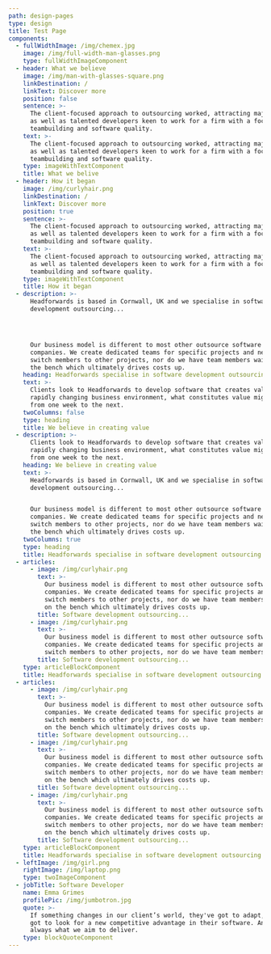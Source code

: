 ```yaml
---
path: design-pages
type: design
title: Test Page
components:
  - fullWidthImage: /img/chemex.jpg
    image: /img/full-width-man-glasses.png
    type: fullWidthImageComponent
  - header: What we believe
    image: /img/man-with-glasses-square.png
    linkDestination: /
    linkText: Discover more
    position: false
    sentence: >-
      The client-focused approach to outsourcing worked, attracting major brands
      as well as talented developers keen to work for a firm with a focus on
      teambuilding and software quality.
    text: >-
      The client-focused approach to outsourcing worked, attracting major brands
      as well as talented developers keen to work for a firm with a focus on
      teambuilding and software quality. 
    type: imageWithTextComponent
    title: What we belive
  - header: How it began
    image: /img/curlyhair.png
    linkDestination: /
    linkText: Discover more
    position: true
    sentence: >-
      The client-focused approach to outsourcing worked, attracting major brands
      as well as talented developers keen to work for a firm with a focus on
      teambuilding and software quality. 
    text: >-
      The client-focused approach to outsourcing worked, attracting major brands
      as well as talented developers keen to work for a firm with a focus on
      teambuilding and software quality. 
    type: imageWithTextComponent
    title: How it began
  - description: >-
      Headforwards is based in Cornwall, UK and we specialise in software
      development outsourcing...




      Our business model is different to most other outsource software
      companies. We create dedicated teams for specific projects and never
      switch members to other projects, nor do we have team members waiting on
      the bench which ultimately drives costs up.
    heading: Headforwards specialise in software development outsourcing...
    text: >-
      Clients look to Headforwards to develop software that creates value. In a
      rapidly changing business environment, what constitutes value might change
      from one week to the next.
    twoColumns: false
    type: heading
    title: We believe in creating value
  - description: >-
      Clients look to Headforwards to develop software that creates value. In a
      rapidly changing business environment, what constitutes value might change
      from one week to the next.
    heading: We believe in creating value
    text: >-
      Headforwards is based in Cornwall, UK and we specialise in software
      development outsourcing...


      Our business model is different to most other outsource software
      companies. We create dedicated teams for specific projects and never
      switch members to other projects, nor do we have team members waiting on
      the bench which ultimately drives costs up.
    twoColumns: true
    type: heading
    title: Headforwards specialise in software development outsourcing...
  - articles:
      - image: /img/curlyhair.png
        text: >-
          Our business model is different to most other outsource software
          companies. We create dedicated teams for specific projects and never
          switch members to other projects, nor do we have team members waiting
          on the bench which ultimately drives costs up.
        title: Software development outsourcing...
      - image: /img/curlyhair.png
        text: >-
          Our business model is different to most other outsource software
          companies. We create dedicated teams for specific projects and never
          switch members to other projects, nor do we have team members waiting.
        title: Software development outsourcing...
    type: articleBlockComponent
    title: Headforwards specialise in software development outsourcing...
  - articles:
      - image: /img/curlyhair.png
        text: >-
          Our business model is different to most other outsource software
          companies. We create dedicated teams for specific projects and never
          switch members to other projects, nor do we have team members waiting
          on the bench which ultimately drives costs up.
        title: Software development outsourcing...
      - image: /img/curlyhair.png
        text: >-
          Our business model is different to most other outsource software
          companies. We create dedicated teams for specific projects and never
          switch members to other projects, nor do we have team members waiting
          on the bench which ultimately drives costs up.
        title: Software development outsourcing...
      - image: /img/curlyhair.png
        text: >-
          Our business model is different to most other outsource software
          companies. We create dedicated teams for specific projects and never
          switch members to other projects, nor do we have team members waiting
          on the bench which ultimately drives costs up.
        title: Software development outsourcing...
    type: articleBlockComponent
    title: Headforwards specialise in software development outsourcing...
  - leftImage: /img/girl.png
    rightImage: /img/laptop.png
    type: twoImageComponent
  - jobTitle: Software Developer
    name: Emma Grimes
    profilePic: /img/jumbotron.jpg
    quote: >-
      If something changes in our client’s world, they've got to adapt, they've
      got to look for a new competitive advantage in their software. And that’s
      always what we aim to deliver.
    type: blockQuoteComponent
---
```


